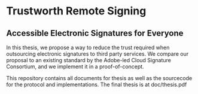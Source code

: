 # Trustworth Remote Signing

Accessible Electronic Signatures for Everyone
------------

In this thesis, we propose a way to reduce the trust required when outsourcing electronic signatures to
third party services. We compare our proposal to an existing standard by the Adobe-led Cloud
Signature Consortium, and we implement it in a proof-of-concept.

This repository contains all documents for thesis as well as the sourcecode for the protocol and implementations.
The final thesis is at doc/thesis.pdf
